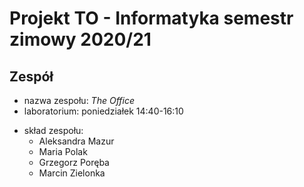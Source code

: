 # Projekt TO - Informatyka semestr zimowy 2020/21

## Zespół

 - nazwa zespołu: *The Office*
- laboratorium: poniedziałek 14:40-16:10
+ skład zespołu:
    - Aleksandra Mazur
    - Maria Polak
    - Grzegorz Poręba
    - Marcin Zielonka
    

